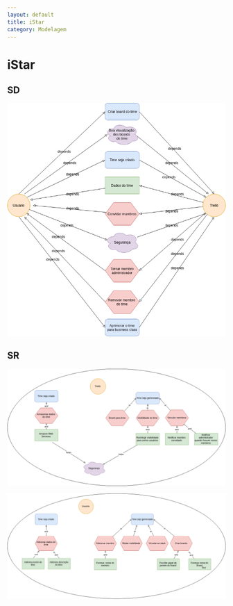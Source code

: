 ```yaml
---
layout: default
title: iStar
category: Modelagem
---
```


# iStar

## SD

![sd time](imagens/iStar/sd-time-istar.png)

## SR

![sd time](imagens/iStar/sr-trello-time-istar.png)

![sd time](imagens/iStar/sr-usuario-time-istar.png)